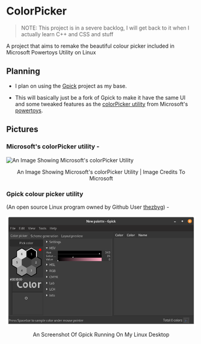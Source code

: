 # ColorPicker
> NOTE: This project is in a severe backlog, I will get back to it when I actually learn C++ and CSS and stuff

A project that aims to remake the beautiful colour picker included in Microsoft Powertoys Utility on Linux

## Planning

* I plan on using the [Gpick](https://github.com/thezbyg/gpick) project as my base. 

* This will basically just be a fork of Gpick to make it have the same UI and some tweaked features as the [colorPicker utility](https://docs.microsoft.com/en-us/windows/powertoys/color-picker) from Microsoft's [powertoys](https://github.com/microsoft/PowerToys).

## Pictures

### Microsoft's colorPicker utility - 

<img align="center" alt="An Image Showing Microsoft's colorPicker Utility" src="https://docs.microsoft.com/en-us/windows/images/pt-colorpicker-hex-editor.png">
<p align="center"> An Image Showing Microsoft's colorPicker Utility | Image Credits To Microsoft </p>

### Gpick colour picker utility 
(An open source Linux program owned by Github User [thezbyg](https://github.com/thezbyg)) - 

<img align="center" alt="A Screenshot From The Gpick Colour Picker" src="https://raw.githubusercontent.com/Arjdroid/PictureHolder/main/Screenshot%20from%202021-03-10%2016-07-54.png">
<p align="center"> An Screenshot Of Gpick Running On My Linux Desktop </p>
